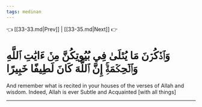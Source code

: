```yaml
---
tags: medinan
---
```


👈 [[33-33.md|Prev]] | [[33-35.md|Next]] 👉

# وَٱذۡكُرۡنَ مَا يُتۡلَىٰ فِي بُيُوتِكُنَّ مِنۡ ءَايَٰتِ ٱللَّهِ وَٱلۡحِكۡمَةِۚ إِنَّ ٱللَّهَ كَانَ لَطِيفًا خَبِيرًا

And remember what is recited in your houses of the verses of Allah and wisdom. Indeed, Allah is ever Subtle and Acquainted [with all things]

---

